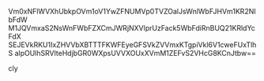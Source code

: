 Vm0xNFlWVXhUbkpOVm1oV1YwZFNUMVp0TVZOalJsWnlWbFJHVm1KR2NIbFdW
M1JQVmxaS2NsWnFWbFZXCmJWRjNXVlprUzFack5WbFdiRnBUQ21KRldYcFdX
SEJEVkRKU1IxZHVVbXBTTTFKWFEyeGFSVkZVVmxKTgpiVkl6V1cweFUxTlhS
alpOUlhSRVlteHdjbGR0WXpsUVVXOUxXVmM1ZEFvS2VHcG8KCnJtbw==

cly